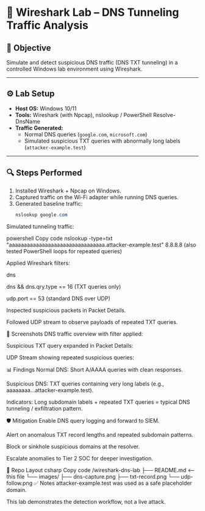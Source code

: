 # 🧪 Wireshark Lab – DNS Tunneling Traffic Analysis

## 🎯 Objective
Simulate and detect suspicious DNS traffic (DNS TXT tunneling) in a controlled Windows lab environment using Wireshark.

---

## ⚙️ Lab Setup
- **Host OS:** Windows 10/11  
- **Tools:** Wireshark (with Npcap), nslookup / PowerShell Resolve-DnsName  
- **Traffic Generated:**  
  - Normal DNS queries (`google.com`, `microsoft.com`)  
  - Simulated suspicious TXT queries with abnormally long labels (`attacker-example.test`)  

---

## 🔍 Steps Performed
1. Installed Wireshark + Npcap on Windows.  
2. Captured traffic on the Wi-Fi adapter while running DNS queries.  
3. Generated baseline traffic:  
   ```powershell
   nslookup google.com
Simulated tunneling traffic:

powershell
Copy code
nslookup -type=txt "aaaaaaaaaaaaaaaaaaaaaaaaaaaaaaaa.attacker-example.test" 8.8.8.8
(also tested PowerShell loops for repeated queries)

Applied Wireshark filters:

dns

dns && dns.qry.type == 16 (TXT queries only)

udp.port == 53 (standard DNS over UDP)

Inspected suspicious packets in Packet Details.

Followed UDP stream to observe payloads of repeated TXT queries.

📸 Screenshots
DNS traffic overview with filter applied:


Suspicious TXT query expanded in Packet Details:


UDP Stream showing repeated suspicious queries:

📊 Findings
Normal DNS: Short A/AAAA queries with clean responses.

Suspicious DNS: TXT queries containing very long labels (e.g., aaaaaaaa...attacker-example.test).

Indicators: Long subdomain labels + repeated TXT queries = typical DNS tunneling / exfiltration pattern.

🛡️ Mitigation
Enable DNS query logging and forward to SIEM.

Alert on anomalous TXT record lengths and repeated subdomain patterns.

Block or sinkhole suspicious domains at the resolver.

Escalate anomalies to Tier 2 SOC for deeper investigation.

📂 Repo Layout
csharp
Copy code
/wireshark-dns-lab
  ├── README.md              <-- this file
  └── images/
        ├── dns-capture.png
        ├── txt-record.png
        └── udp-follow.png
✅ Notes
attacker-example.test was used as a safe placeholder domain.

This lab demonstrates the detection workflow, not a live attack.
